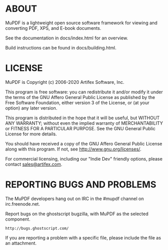 # ABOUT

MuPDF is a lightweight open source software framework for viewing and converting
PDF, XPS, and E-book documents.

See the documentation in docs/index.html for an overview.

Build instructions can be found in docs/building.html.

# LICENSE

MuPDF is Copyright (c) 2006-2020 Artifex Software, Inc.

This program is free software: you can redistribute it and/or modify it under
the terms of the GNU Affero General Public License as published by the Free
Software Foundation, either version 3 of the License, or (at your option) any
later version.

This program is distributed in the hope that it will be useful, but WITHOUT ANY
WARRANTY; without even the implied warranty of MERCHANTABILITY or FITNESS FOR A
PARTICULAR PURPOSE. See the GNU General Public License for more details.

You should have received a copy of the GNU Affero General Public License along
with this program. If not, see <http://www.gnu.org/licenses/>.

For commercial licensing, including our "Indie Dev" friendly options,
please contact sales@artifex.com.

# REPORTING BUGS AND PROBLEMS

The MuPDF developers hang out on IRC in the #mupdf channel on irc.freenode.net.

Report bugs on the ghostscript bugzilla, with MuPDF as the selected component.

	http://bugs.ghostscript.com/

If you are reporting a problem with a specific file, please include the file as
an attachment.
